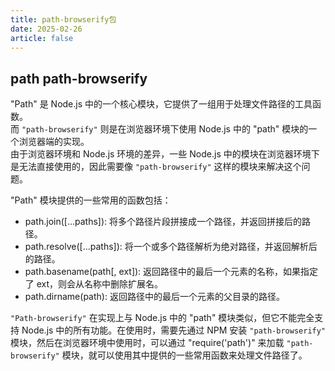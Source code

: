 ```yaml
---
title: path-browserify包
date: 2025-02-26
article: false
---
```


## path path-browserify

"Path" 是 Node.js 中的一个核心模块，它提供了一组用于处理文件路径的工具函数。  
而 `"path-browserify"` 则是在浏览器环境下使用 Node.js 中的 "path" 模块的一个浏览器端的实现。  
由于浏览器环境和 Node.js 环境的差异，一些 Node.js 中的模块在浏览器环境下是无法直接使用的，因此需要像 `"path-browserify"` 这样的模块来解决这个问题。

"Path" 模块提供的一些常用的函数包括：

- path.join([...paths]): 将多个路径片段拼接成一个路径，并返回拼接后的路径。
- path.resolve([...paths]): 将一个或多个路径解析为绝对路径，并返回解析后的路径。
- path.basename(path[, ext]): 返回路径中的最后一个元素的名称，如果指定了 ext，则会从名称中删除扩展名。
- path.dirname(path): 返回路径中的最后一个元素的父目录的路径。

`"Path-browserify"` 在实现上与 Node.js 中的 "path" 模块类似，但它不能完全支持 Node.js 中的所有功能。在使用时，需要先通过 NPM 安装 `"path-browserify"` 模块，然后在浏览器环境中使用时，可以通过 "require('path')" 来加载 `"path-browserify"` 模块，就可以使用其中提供的一些常用函数来处理文件路径了。
